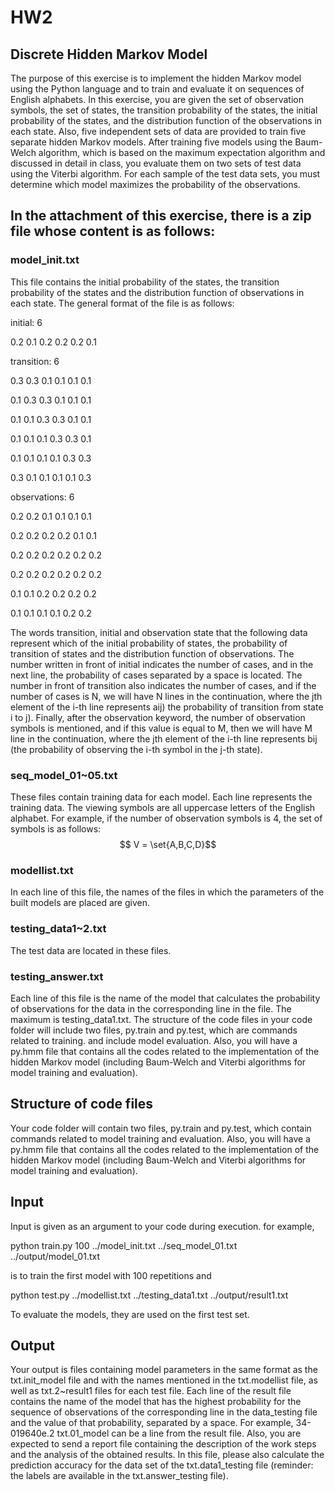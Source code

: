 # HW2
## Discrete Hidden Markov Model
The purpose of this exercise is to implement the hidden Markov model using the Python language and to train and evaluate it on sequences of English alphabets.
In this exercise, you are given the set of observation symbols, the set of states, the transition probability of the states, the initial probability of the states,
and the distribution function of the observations in each state. Also, five independent sets of data are provided to train five separate hidden Markov models.
After training five models using the Baum-Welch algorithm, which is based on the maximum expectation algorithm and discussed in detail in class, you evaluate 
them on two sets of test data using the Viterbi algorithm. For each sample of the test data sets, you must determine which model maximizes the probability of 
the observations.

## In the attachment of this exercise, there is a zip file whose content is as follows:

### model_init.txt
This file contains the initial probability of the states, the transition probability of the states and the distribution function of observations in each state.
The general format of the file is as follows:


initial: 6

0.2 0.1 0.2 0.2 0.2 0.1


transition: 6

0.3 0.3 0.1 0.1 0.1 0.1

0.1 0.3 0.3 0.1 0.1 0.1

0.1 0.1 0.3 0.3 0.1 0.1

0.1 0.1 0.1 0.3 0.3 0.1

0.1 0.1 0.1 0.1 0.3 0.3

0.3 0.1 0.1 0.1 0.1 0.3


observations: 6

0.2 0.2 0.1 0.1 0.1 0.1

0.2 0.2 0.2 0.2 0.1 0.1

0.2 0.2 0.2 0.2 0.2 0.2

0.2 0.2 0.2 0.2 0.2 0.2

0.1 0.1 0.2 0.2 0.2 0.2

0.1 0.1 0.1 0.1 0.2 0.2

The words transition, initial and observation state that the following data represent which of the initial probability of states, the probability of transition of
states and the distribution function of observations. The number written in front of initial indicates the number of cases, and in the next line, the probability of
cases separated by a space is located. The number in front of transition also indicates the number of cases, and if the number of cases is N, we will have N lines in
the continuation, where the jth element of the i-th line represents aij) the probability of transition from state i to j). Finally, after the observation keyword, 
the number of observation symbols is mentioned, and if this value is equal to M, then we will have M line in the continuation, where the jth element of the i-th line
represents bij (the probability of observing the i-th symbol in the j-th state).

### seq_model_01~05.txt
These files contain training data for each model. Each line represents the training data. The viewing symbols are all uppercase letters of the English alphabet. For example, if the number of observation symbols is 4, the set of symbols is as follows:
$$ V = \set{A,B,C,D}$$

### modellist.txt
In each line of this file, the names of the files in which the parameters of the built models are placed are given.

### testing_data1~2.txt
The test data are located in these files.

### testing_answer.txt
Each line of this file is the name of the model that calculates the probability of observations for the data in the corresponding line in the file. The maximum is testing_data1.txt. The structure of the code files in your code folder will include two files, py.train and py.test, which are commands related to training. and include model evaluation. Also, you will have a py.hmm file that contains all the codes related to the implementation of the hidden Markov model (including Baum-Welch and Viterbi algorithms for model training and evaluation).

## Structure of code files
Your code folder will contain two files, py.train and py.test, which contain commands related to model training and evaluation. Also, you will have a py.hmm file that contains all the codes related to the implementation of the hidden Markov model (including Baum-Welch and Viterbi algorithms for model training and evaluation).

## Input
Input is given as an argument to your code during execution. for example,

python train.py 100 ../model_init.txt ../seq_model_01.txt ../output/model_01.txt

is to train the first model with 100 repetitions and

python test.py ../modellist.txt ../testing_data1.txt ../output/result1.txt

To evaluate the models, they are used on the first test set.

## Output
Your output is files containing model parameters in the same format as the txt.init_model file and with the names mentioned in the txt.modellist file, as well as txt.2~result1 files for each test file. Each line of the result file contains the name of the model that has the highest probability for the sequence of observations of the corresponding line in the data_testing file and the value of that probability, separated by a space. For example, 34-019640e.2 txt.01_model can be a line from the result file. Also, you are expected to send a report file containing the description of the work steps and the analysis of the obtained results. In this file, please also calculate the prediction accuracy for the data set of the txt.data1_testing file (reminder: the labels are available in the txt.answer_testing file).
